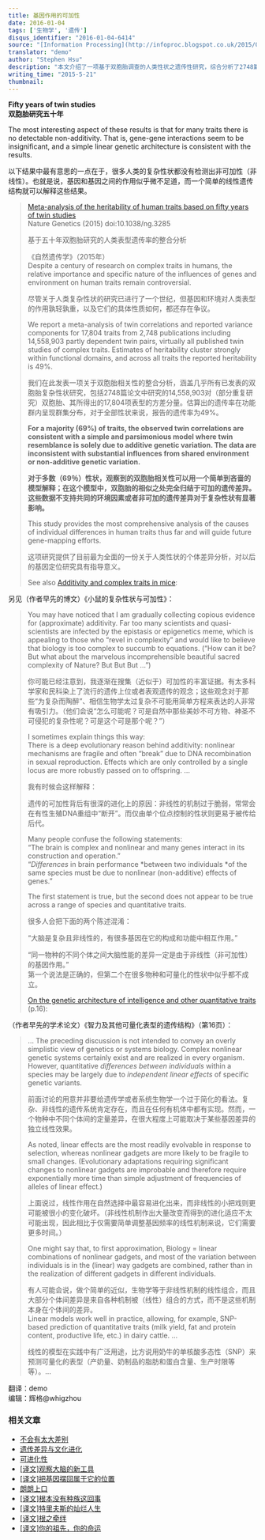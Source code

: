 ```yaml
---
title: 基因作用的可加性
date: 2016-01-04
tags: ['生物学', '遗传']
disqus_identifier: "2016-01-04-6414"
source: "[Information Processing](http://infoproc.blogspot.co.uk/2015/05/fifty-years-of-twin-studies.html)"
translator: "demo"
author: "Stephen Hsu"
description: "本文介绍了一项基于双胞胎调查的人类性状之遗传性研究，综合分析了2748篇论文，涉及一千多万对双胞胎、17804个性状，结果非常有意思，69％的性状差异可简单归结于可加的遗传差异，同时没有找到非可加的遗传差异对于复杂性状有显著影响……"
writing_time: "2015-5-21"
thumbnail:
---
```


**Fifty years of twin studies**  
**双胞胎研究五十年**

The most interesting aspect of these results is that for many traits there is no detectable non-additivity. That is, gene-gene interactions seem to be insignificant, and a simple linear genetic architecture is consistent with the results.

以下结果中最有意思的一点在于，很多人类的复杂性状都没有检测出非可加性（非线性）。也就是说，基因和基因之间的作用似乎微不足道，而一个简单的线性遗传结构就可以解释这些结果。


> [Meta-analysis of the heritability of human traits based on fifty years of twin studies](http://www.nature.com/ng/journal/vaop/ncurrent/full/ng.3285.html)  
>  Nature Genetics (2015) doi:10.1038/ng.3285
> 
>  基于五十年双胞胎研究的人类表型遗传率的整合分析
> 
>  《自然遗传学》（2015年）  
>  Despite a century of research on complex traits in humans, the relative importance and specific nature of the influences of genes and environment on human traits remain controversial.
> 
>  尽管关于人类复杂性状的研究已进行了一个世纪，但基因和环境对人类表型的作用孰轻孰重，以及它们的具体性质如何，都还存在争议。
> 
>  We report a meta-analysis of twin correlations and reported variance components for 17,804 traits from 2,748 publications including 14,558,903 partly dependent twin pairs, virtually all published twin studies of complex traits. Estimates of heritability cluster strongly within functional domains, and across all traits the reported heritability is 49%.
> 
>  我们在此发表一项关于双胞胎相关性的整合分析，涵盖几乎所有已发表的双胞胎复杂性状研究，包括2748篇论文中研究的14,558,903对（部分重复研究）双胞胎、其所得出的17,804项表型的方差分量。估算出的遗传率在功能群内呈现群集分布，对于全部性状来说，报告的遗传率为49%。
> 
>  **For a majority (69%) of traits, the observed twin correlations are consistent with a simple and parsimonious model where twin resemblance is solely due to additive genetic variation. The data are inconsistent with substantial influences from shared environment or non-additive genetic variation.**
> 
>  **对于多数（69％）性状，观察到的双胞胎相关性可以用一个简单到吝啬的模型解释；在这个模型中，双胞胎的相似之处完全归结于可加的遗传差异。这些数据不支持共同的环境因素或者非可加的遗传差异对于复杂性状有显著影响。**
> 
>  This study provides the most comprehensive analysis of the causes of individual differences in human traits thus far and will guide future gene-mapping efforts.
> 
>  这项研究提供了目前最为全面的一份关于人类性状的个体差异分析，对以后的基因定位研究具有指导意义。
> 
>  See also [Additivity and complex traits in mice](http://infoproc.blogspot.com/2014/11/additivity-and-complex-traits-in-mice.html):

另见（作者早先的博文）《小鼠的复杂性状与可加性》：


> You may have noticed that I am gradually collecting copious evidence for (approximate) additivity. Far too many scientists and quasi-scientists are infected by the epistasis or epigenetics meme, which is appealing to those who “revel in complexity” and would like to believe that biology is too complex to succumb to equations. (“How can it be? But what about the marvelous incomprehensible beautiful sacred complexity of Nature? But But But …”)
> 
>  你可能已经注意到，我逐渐在搜集（近似于）可加性的丰富证据。有太多科学家和民科染上了流行的遗传上位或者表观遗传的观念；这些观念对于那些“为复杂而陶醉”、相信生物学太过复杂不可能用简单方程来表达的人非常有吸引力。（他们会说“怎么可能呢？可是自然中那些美妙不可方物、神圣不可侵犯的复杂性呢？可是这个可是那个呢？”）
> 
>  I sometimes explain things this way:  
>  There is a deep evolutionary reason behind additivity: nonlinear mechanisms are fragile and often “break” due to DNA recombination in sexual reproduction. Effects which are only controlled by a single locus are more robustly passed on to offspring. …
> 
>  我有时候会这样解释：
> 
>  遗传的可加性背后有很深的进化上的原因：非线性的机制过于脆弱，常常会在有性生殖DNA重组中“断开”。而仅由单个位点控制的性状则更易于被传给后代。
> 
>  Many people confuse the following statements:  
>  “The brain is complex and nonlinear and many genes interact in its construction and operation.”  
>  “*Differences* in brain performance *between two individuals *of the same species must be due to nonlinear (non-additive) effects of genes.”
> 
>  The first statement is true, but the second does not appear to be true across a range of species and quantitative traits.
> 
>  很多人会把下面的两个陈述混淆：
> 
>  “大脑是复杂且非线性的，有很多基因在它的构成和功能中相互作用。”
> 
>  “同一物种的不同个体之间大脑性能的差异一定是由于非线性（非可加性）的基因作用。”  
>  第一个说法是正确的，但第二个在很多物种和可量化的性状中似乎都不成立。
> 
>  [On the genetic architecture of intelligence and other quantitative traits](http://arxiv.org/abs/1408.3421) (p.16):

（作者早先的学术论文）《智力及其他可量化表型的遗传结构》（第16页）：


> … The preceding discussion is not intended to convey an overly simplistic view of genetics or systems biology. Complex nonlinear genetic systems certainly exist and are realized in every organism. However, quantitative *differences between individuals* within a species may be largely due to *independent linear effects* of specific genetic variants.
> 
>  前面讨论的用意并非要给遗传学或者系统生物学一个过于简化的看法。复杂、非线性的遗传系统肯定存在，而且在任何有机体中都有实现。然而，一个物种中不同个体间的定量差异，在很大程度上可能取决于某些基因差异的独立线性效果。
> 
>  As noted, linear effects are the most readily evolvable in response to selection, whereas nonlinear gadgets are more likely to be fragile to small changes. (Evolutionary adaptations requiring significant changes to nonlinear gadgets are improbable and therefore require exponentially more time than simple adjustment of frequencies of alleles of linear effect.)
> 
>  上面说过，线性作用在自然选择中最容易进化出来，而非线性的小把戏则更可能被很小的变化破坏。（非线性机制作出大量改变而得到的进化适应不太可能出现，因此相比于仅需要简单调整基因频率的线性机制来说，它们需要更多时间。）
> 
>  One might say that, to first approximation, Biology = linear combinations of nonlinear gadgets, and most of the variation between individuals is in the (linear) way gadgets are combined, rather than in the realization of different gadgets in different individuals.
> 
>  有人可能会说，做个简单的近似，生物学等于非线性机制的线性组合，而且大部分个体间差异是来自各种机制被（线性）组合的方式，而不是这些机制本身在个体间的差异。  
>  Linear models work well in practice, allowing, for example, SNP-based prediction of quantitative traits (milk yield, fat and protein content, productive life, etc.) in dairy cattle. …
> 
>  线性的模型在实践中有广泛用途，比方说用奶牛的单核酸多态性（SNP）来预测可量化的表型（产奶量、奶制品的脂肪和蛋白含量、生产时限等等）。…
> 

翻译：demo  
编辑：辉格@whigzhou


### 相关文章

* [不会有太大差别](https://headsalon.org/archives/7235.html "不会有太大差别")
* [遗传差异与文化进化](https://headsalon.org/archives/7827.html "遗传差异与文化进化")
* [可进化性](https://headsalon.org/archives/7772.html "可进化性")
* [[译文]观察大脑的新工具](https://headsalon.org/archives/7400.html "[译文]观察大脑的新工具")
* [[译文]把基因摆回属于它的位置](https://headsalon.org/archives/7170.html "[译文]把基因摆回属于它的位置")
* [朗朗上口](https://headsalon.org/archives/7226.html "朗朗上口")
* [[译文]根本没有种族这回事](https://headsalon.org/archives/7094.html "[译文]根本没有种族这回事")
* [[译文]特里夫斯的灿烂人生](https://headsalon.org/archives/6962.html "[译文]特里夫斯的灿烂人生")
* [[译文]根之牵绊](https://headsalon.org/archives/6856.html "[译文]根之牵绊")
* [[译文]你的祖先，你的命运](https://headsalon.org/archives/6852.html "[译文]你的祖先，你的命运")
